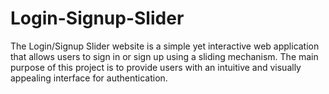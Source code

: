 # Login-Signup-Slider
The Login/Signup Slider website is a simple yet interactive web application that allows users to sign in or sign up using a sliding mechanism. The main purpose of this project is to provide users with an intuitive and visually appealing interface for authentication.
